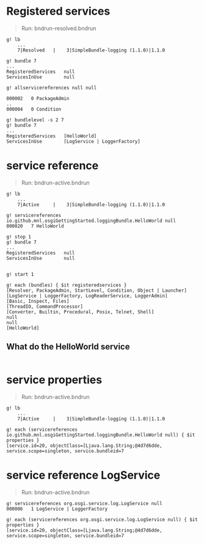# Registered services

> Run: bndrun-resolved.bndrun

```
g! lb 
	...
    7|Resolved   |    3|SimpleBundle-logging (1.1.0)|1.1.0
    	
g! bundle 7
...
RegisteredServices   null
ServicesInUse        null

g! allservicereferences null null

000002   0 PackageAdmin
..
000004   0 Condition

g! bundlelevel -s 2 7
g! bundle 7
...
RegisteredServices   [HelloWorld]
ServicesInUse        [LogService | LoggerFactory]
```


# service reference

> Run: bndrun-active.bndrun

```
g! lb
	...
    7|Active     |    3|SimpleBundle-logging (1.1.0)|1.1.0
    	
g! servicereferences io.github.mnl.osgiGettingStarted.loggingBundle.HelloWorld null
000020   7 HelloWorld  

g! stop 1
g! bundle 7
...
RegisteredServices   null
ServicesInUse        null


g! start 1

g! each (bundles) { $it registeredservices }
[Resolver, PackageAdmin, StartLevel, Condition, Object | Launcher]
[LogService | LoggerFactory, LogReaderService, LoggerAdmin]
[Basic, Inspect, Files]
[ThreadIO, CommandProcessor]
[Converter, Builtin, Procedural, Posix, Telnet, Shell]
null
null
[HelloWorld]
```

## What do the HelloWorld service

```

```

# service properties 

> Run: bndrun-active.bndrun

```
g! lb
	...
    7|Active     |    3|SimpleBundle-logging (1.1.0)|1.1.0

g! each (servicereferences io.github.mnl.osgiGettingStarted.loggingBundle.HelloWorld null) { $it properties }
[service.id=20, objectClass=[Ljava.lang.String;@4d7d6dde, service.scope=singleton, service.bundleid=7
```

# service reference LogService

> Run: bndrun-active.bndrun

```
g! servicereferences org.osgi.service.log.LogService null
000006   1 LogService | LoggerFactory

g! each (servicereferences org.osgi.service.log.LogService null) { $it properties }
[service.id=20, objectClass=[Ljava.lang.String;@4d7d6dde, service.scope=singleton, service.bundleid=7
```